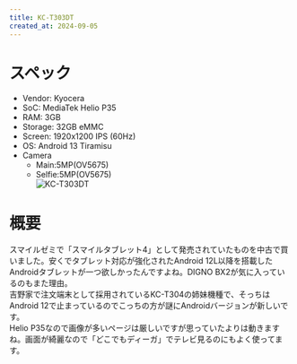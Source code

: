 ```yaml
---
title: KC-T303DT
created_at: 2024-09-05
---
```


# スペック
- Vendor: Kyocera
- SoC: MediaTek Helio P35
- RAM: 3GB
- Storage: 32GB eMMC
- Screen: 1920x1200 IPS (60Hz)
- OS: Android 13 Tiramisu
- Camera
  - Main:5MP(OV5675)
  - Selfie:5MP(OV5675) <br>
![KC-T303DT](https://media.misskeyusercontent.jp/io/99b073f8-73d5-45fe-b809-0d753285fba3.JPG)

# 概要
スマイルゼミで「スマイルタブレット4」として発売されていたものを中古で買いました。安くでタブレット対応が強化されたAndroid 12L以降を搭載したAndroidタブレットが一つ欲しかったんですよね。DIGNO BX2が気に入っているのもまた理由。<br>
吉野家で注文端末として採用されているKC-T304の姉妹機種で、そっちはAndroid 12で止まっているのでこっちの方が謎にAndroidバージョンが新しいです。<br>
Helio P35なので画像が多いページは厳しいですが思っていたよりは動きますね。画面が綺麗なので「どこでもディーガ」でテレビ見るのにもよく使ってます。